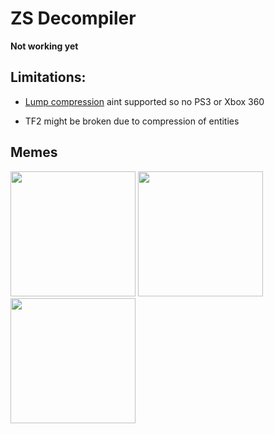 # ZS Decompiler

**Not working yet**

## Limitations:

* [Lump compression](https://developer.valvesoftware.com/wiki/BSP_(Source)#Lump_compression) aint supported so no PS3 or Xbox 360

* TF2 might be broken due to compression of entities

## Memes

<div>
  <img width="200" src="https://github.com/user-attachments/assets/e499d8e2-1100-42d6-b7c9-88a47da72816"></img>
  <img width="200" src="https://github.com/user-attachments/assets/9cd3a489-d25e-40e8-b01a-bfa9275201dc"></img>
  <img width="200" src="https://github.com/user-attachments/assets/a5d2796d-c6d6-4aac-8735-6bb3340ed7c9"></img>
</div>

